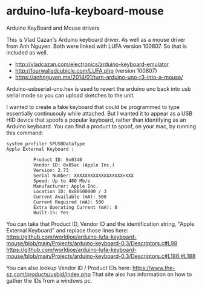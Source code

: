 # arduino-lufa-keyboard-mouse
Arduino KeyBoard and Mouse drivers

This is Vlad Cazan's Arduino keyboard driver.
As well as a mouse driver from Anh Nguyen.
Both were linked with LUFA version 100807. So that is included as well.

 * http://vladcazan.com/electronics/arduino-keyboard-emulator
 * http://fourwalledcubicle.com/LUFA.php (version 100807)
 * https://anhnguyen.me/2014/01/turn-arduino-uno-r3-into-a-mouse/

Arduino-usbserial-uno.hex is used to revert the arduino uno back into usb serial mode so you can upload sketches to the unit.

I wanted to create a fake keyboard that could be programmed to type essentially continusouly while attached. But I wanted it to appear as a USB HID device that spoofs a popular keyboard, rather than identifying as an Arduino keyboard.
You can find a product to spoof, on your mac, by running this command:
```
system_profiler SPUSBDataType
Apple External Keyboard :

          Product ID: 0x0340
          Vendor ID: 0x05ac (Apple Inc.)
          Version: 2.73
          Serial Number: XXXXXXXXXXXXXXXXXX+XXX
          Speed: Up to 480 Mb/s
          Manufacturer: Apple Inc.
          Location ID: 0x80500000 / 3
          Current Available (mA): 500
          Current Required (mA): 500
          Extra Operating Current (mA): 0
          Built-In: Yes
```
You can take that Product ID, Vendor ID and the identification string, "Apple External Keyboard" and replace those lines here:
https://github.com/worldjoe/arduino-lufa-keyboard-mouse/blob/main/Projects/arduino-keyboard-0.3/Descriptors.c#L98
https://github.com/worldjoe/arduino-lufa-keyboard-mouse/blob/main/Projects/arduino-keyboard-0.3/Descriptors.c#L186:#L188

You can also lookup Vendor ID / Product IDs here: https://www.the-sz.com/products/usbid/index.php
That site also has information on how to gather the IDs from a windows pc.
